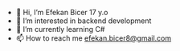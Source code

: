 - 👋 Hi, I’m Efekan Bicer 17 y.o
- 👀 I’m interested in backend development
- 🌱 I’m currently learning C#
- 📫 How to reach me efekan.bicer8@gmail.com

<!---
efekanbicermac/efekanbicermac is a ✨ special ✨ repository because its `README.md` (this file) appears on your GitHub profile.
You can click the Preview link to take a look at your changes.
--->
